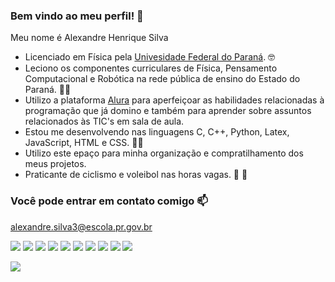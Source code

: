 ### Bem vindo ao meu perfil! 👋

Meu nome é Alexandre Henrique Silva

- Licenciado em Física pela [Univesidade Federal do Paraná](https://www.ufpr.br). 🤓
- Leciono os componentes curriculares de Física, Pensamento Computacional e Robótica na rede pública de ensino do Estado do Paraná. 👨‍🏫
- Utilizo a plataforma [Alura](https://www.alura.com.br) para aperfeiçoar as habilidades relacionadas à programação que já domino e também para aprender sobre assuntos relacionados às TIC's em sala de aula. 
- Estou me desenvolvendo nas linguagens C, C++, Python, Latex, JavaScript, HTML e CSS. 🧑‍💻
- Utilizo este epaço para minha organização e compratilhamento dos meus projetos.
- Praticante de ciclismo e voleibol nas horas vagas. 🚴 🏐 

### Você pode entrar em contato comigo 📫

alexandre.silva3@escola.pr.gov.br

![](https://img.shields.io/badge/PlayStation-003791?style=for-the-badge&logo=playstation&logoColor=white)
![](https://img.shields.io/badge/CSS3-1572B6?style=for-the-badge&logo=css3&logoColor=white)
![](https://img.shields.io/badge/HTML5-E34F26?style=for-the-badge&logo=html5&logoColor=white)
![](https://img.shields.io/badge/JavaScript-323330?style=for-the-badge&logo=javascript&logoColor=F7DF1E)
![](https://img.shields.io/badge/LaTeX-47A141?style=for-the-badge&logo=LaTeX&logoColor=white)
![](https://img.shields.io/badge/Arduino-00979D?style=for-the-badge&logo=Arduino&logoColor=white)
![](https://img.shields.io/badge/micro:bit-00ED00?style=for-the-badge&logo=micro:bit&logoColor=white)
![](https://img.shields.io/badge/Raspberry%20Pi-A22846?style=for-the-badge&logo=Raspberry%20Pi&logoColor=white)
![](https://img.shields.io/badge/sublime_text-%23575757.svg?&style=for-the-badge&logo=sublime-text&logoColor=important)
![](https://img.shields.io/badge/VSCode-0078D4?style=for-the-badge&logo=visual%20studio%20code&logoColor=white)

![](https://media.tenor.com/GfSX-u7VGM4AAAAC/coding.gif)


<!--
**ProfAlexandrePC/ProfAlexandrePC** is a ✨ _special_ ✨ repository because its `README.md` (this file) appears on your GitHub profile.
-->

